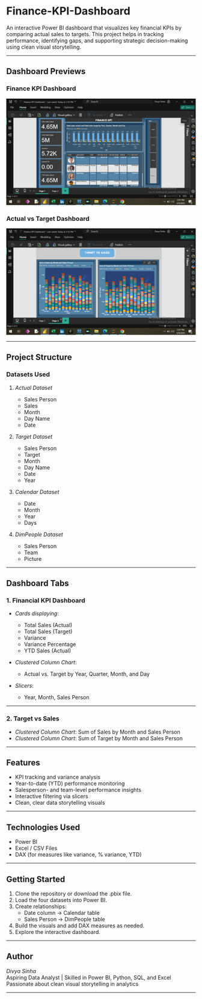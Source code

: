 # Finance-KPI-Dashboard

An interactive Power BI dashboard that visualizes key financial KPIs by comparing actual sales to targets. This project helps in tracking performance, identifying gaps, and supporting strategic decision-making using clean visual storytelling.

---

## Dashboard Previews

### Finance KPI Dashboard
![Finance KPI Dashboard](https://github.com/divyasinha200/Finance-KPI-Dashboard/blob/dfab2c8ae5dedcfd96e4dd9c0ec2e29726169b41/KPI%20dashboard%201%20.png)

### Actual vs Target Dashboard
![Actual vs Target Dashboard](https://github.com/divyasinha200/Finance-KPI-Dashboard/blob/6fae265ef22d753d73acadb7c7b56e5ce8e45a36/Actual%20Vs%20.%20Target%20dashboard%202%20.png)

---

## Project Structure

### Datasets Used

1. *Actual Dataset*
   - Sales Person
   - Sales
   - Month
   - Day Name
   - Date

2. *Target Dataset*
   - Sales Person
   - Target
   - Month
   - Day Name
   - Date
   - Year

3. *Calendar Dataset*
   - Date
   - Month
   - Year
   - Days

4. *DimPeople Dataset*
   - Sales Person
   - Team
   - Picture

---

## Dashboard Tabs

### 1. Financial KPI Dashboard

- *Cards displaying*:
  - Total Sales (Actual)
  - Total Sales (Target)
  - Variance
  - Variance Percentage
  - YTD Sales (Actual)

- *Clustered Column Chart*:
  - Actual vs. Target by Year, Quarter, Month, and Day

- *Slicers*:
  - Year, Month, Sales Person

---

### 2. Target vs Sales

- *Clustered Column Chart*: Sum of Sales by Month and Sales Person
- *Clustered Column Chart*: Sum of Target by Month and Sales Person

---

## Features

- KPI tracking and variance analysis
- Year-to-date (YTD) performance monitoring
- Salesperson- and team-level performance insights
- Interactive filtering via slicers
- Clean, clear data storytelling visuals

---

## Technologies Used

- Power BI
- Excel / CSV Files
- DAX (for measures like variance, % variance, YTD)

---

## Getting Started

1. Clone the repository or download the .pbix file.
2. Load the four datasets into Power BI.
3. Create relationships:
   - Date column → Calendar table
   - Sales Person → DimPeople table
4. Build the visuals and add DAX measures as needed.
5. Explore the interactive dashboard.

---

## Author

*Divya Sinha*  
Aspiring Data Analyst | Skilled in Power BI, Python, SQL, and Excel  
Passionate about clean visual storytelling in analytics

---
